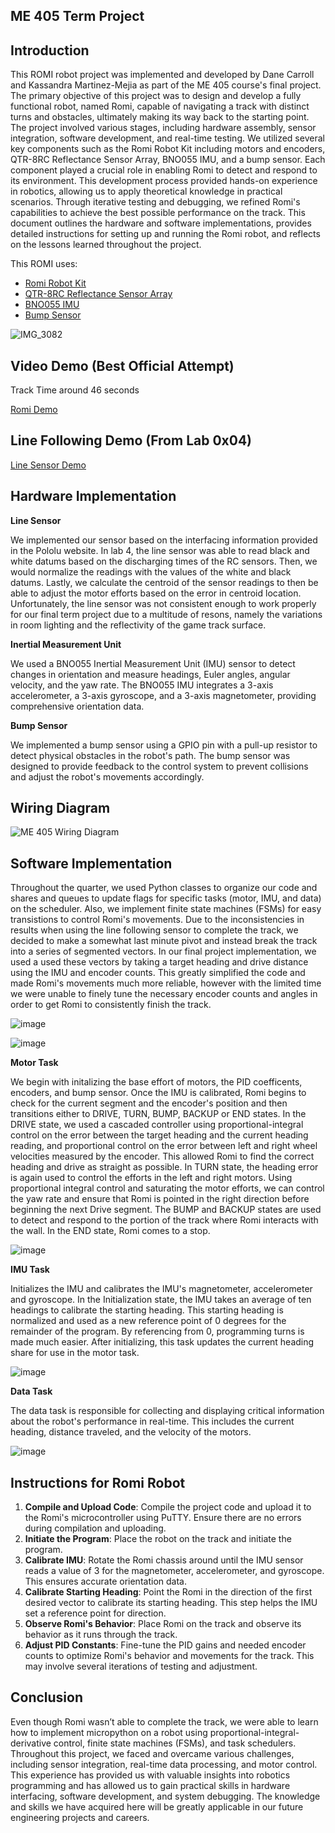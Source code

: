 ME 405 Term Project
-----------
Introduction
---------
This ROMI robot project was implemented and developed by Dane Carroll and Kassandra Martinez-Mejia as part of the ME 405 course's final project. The primary objective of this project was to design and develop a fully functional robot, named Romi, capable of navigating a track with distinct turns and obstacles, ultimately making its way back to the starting point. The project involved various stages, including hardware assembly, sensor integration, software development, and real-time testing. We utilized several key components such as the Romi Robot Kit including motors and encoders, QTR-8RC Reflectance Sensor Array, BNO055 IMU, and a bump sensor. Each component played a crucial role in enabling Romi to detect and respond to its environment. This development process provided hands-on experience in robotics, allowing us to apply theoretical knowledge in practical scenarios. Through iterative testing and debugging, we refined Romi's capabilities to achieve the best possible performance on the track. This document outlines the hardware and software implementations, provides detailed instructions for setting up and running the Romi robot, and reflects on the lessons learned throughout the project.

This ROMI uses:
* [Romi Robot Kit](https://www.pololu.com/product/3501)
* [QTR-8RC Reflectance Sensor Array](https://www.pololu.com/product/961)
* [BNO055 IMU](https://www.adafruit.com/product/2472)
* [Bump Sensor](https://www.pololu.com/product/1402)

![IMG_3082](https://github.com/user-attachments/assets/72e92c9e-c616-40de-8959-288f8fd9a484)

Video Demo (Best Official Attempt)
----------
Track Time around 46 seconds

[Romi Demo](https://youtu.be/s87TgsQ6EN8)

Line Following Demo (From Lab 0x04)
-----------
[Line Sensor Demo](https://youtube.com/shorts/gxOA3wK9QaQ)

Hardware Implementation
----------
**Line Sensor** 

We implemented our sensor based on the interfacing information provided in the Pololu website. In lab 4, the line sensor was able to read black and white datums based on the discharging times of the RC sensors. Then, we would normalize the readings with the values of the white and black datums. Lastly, we calculate the centroid of the sensor readings to then be able to adjust the motor efforts based on the error in centroid location. Unfortunately, the line sensor was not consistent enough to work properly for our final term project due to a multitude of resons, namely the variations in room lighting and the reflectivity of the game track surface. 


**Inertial Measurement Unit**

We used a BNO055 Inertial Measurement Unit (IMU) sensor to detect changes in orientation and measure headings, Euler angles, angular velocity, and the yaw rate. The BNO055 IMU integrates a 3-axis accelerometer, a 3-axis gyroscope, and a 3-axis magnetometer, providing comprehensive orientation data.

**Bump Sensor**

We implemented a bump sensor using a GPIO pin with a pull-up resistor to detect physical obstacles in the robot's path. The bump sensor was designed to provide feedback to the control system to prevent collisions and adjust the robot's movements accordingly. 

Wiring Diagram
-------------
![ME 405 Wiring Diagram](https://github.com/user-attachments/assets/890a9208-3beb-41d3-8dc9-746c81ee38b6)


Software Implementation
-------------
Throughout the quarter, we used Python classes to organize our code and shares and queues to update flags for specific tasks (motor, IMU, and data) on the scheduler. Also, we implement finite state machines (FSMs) for easy transistions to control Romi's movements. Due to the inconsistencies in results when using the line following sensor to complete the track, we decided to make a somewhat last minute pivot and instead break the track into a series of segmented vectors. In our final project implementation, we used a used these vectors by taking a target heading and drive distance using the IMU and encoder counts. This greatly simplified the code and made Romi's movements much more reliable, however with the limited time we were unable to finely tune the necessary encoder counts and angles in order to get Romi to consistently finish the track. 

![image](https://github.com/user-attachments/assets/18167bb8-2f02-4bd5-81ff-24647bcb6db6)


![image](https://github.com/user-attachments/assets/c524dbe2-5143-4d00-90ed-df60bb4af9d9)


**Motor Task**

We begin with initalizing the base effort of motors, the PID coefficents, encoders, and bump sensor. Once the IMU is calibrated, Romi begins to check for the current segment and the encoder's position and then transitions either to DRIVE, TURN, BUMP, BACKUP or END states. In the DRIVE state, we used a cascaded controller using proportional-integral control on the error between the target heading and the current heading reading, and proportional control on the error between left and right wheel velocities measured by the encoder. This allowed Romi to find the correct heading and drive as straight as possible. In TURN state, the heading error is again used to control the efforts in the left and right motors. Using proportional integral control and saturating the motor efforts, we can control the yaw rate and ensure that Romi is pointed in the right direction before beginning the next Drive segment. The BUMP and BACKUP states are used to detect and respond to the portion of the track where Romi interacts with the wall. In the END state, Romi comes to a stop. 

![image](https://github.com/user-attachments/assets/daca1d0c-b8b3-430f-8751-a08beb6d6eb8)


**IMU Task**

Initializes the IMU and calibrates the IMU's magnetometer, accelerometer and gyroscope. In the Initialization state, the IMU takes an average of ten headings to calibrate the starting heading. This starting heading is normalized and used as a new reference point of 0 degrees for the remainder of the program. By referencing from 0, programming turns is made much easier. After initializing, this task updates the current heading share for use in the motor task. 

![image](https://github.com/user-attachments/assets/19b0cd50-dcdd-4406-beb2-0f0f5d18e52f)


**Data Task**

The data task is responsible for collecting and displaying critical information about the robot's performance in real-time. This includes the current heading, distance traveled, and the velocity of the motors. 

![image](https://github.com/user-attachments/assets/c161276c-2ea2-44ad-8dfa-c0368376cdfe)



Instructions for Romi Robot
---------------
1. **Compile and Upload Code**: Compile the project code and upload it to the Romi's microcontroller using PuTTY. Ensure there are no errors during compilation and uploading.
2. **Initiate the Program**: Place the robot on the track and initiate the program.
3. **Calibrate IMU**: Rotate the Romi chassis around until the IMU sensor reads a value of 3 for the magnetometer, accelerometer, and gyroscope. This ensures accurate orientation data.
4. **Calibrate Starting Heading**: Point the Romi in the direction of the first desired vector to calibrate its starting heading. This step helps the IMU set a reference point for direction.
5. **Observe Romi's Behavior**: Place Romi on the track and observe its behavior as it runs through the track. 
6. **Adjust PID Constants**: Fine-tune the PID gains and needed encoder counts to optimize Romi's behavior and movements for the track. This may involve several iterations of testing and adjustment.


Conclusion
---------------
Even though Romi wasn’t able to complete the track, we were able to learn how to implement micropython on a robot using proportional-integral-derivative control, finite state machines (FSMs), and task schedulers. Throughout this project, we faced and overcame various challenges, including sensor integration, real-time data processing, and motor control. This experience has provided us with valuable insights into robotics programming and has allowed us to gain practical skills in hardware interfacing, software development, and system debugging. The knowledge and skills we have acquired here will be greatly applicable in our future engineering projects and careers.

